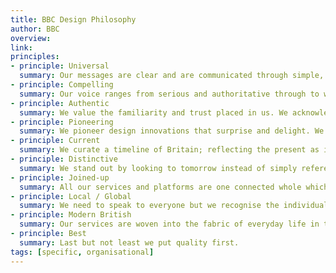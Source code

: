 ```yaml
---
title: BBC Design Philosophy
author: BBC
overview:
link:
principles:
- principle: Universal
  summary: Our messages are clear and are communicated through simple, useful and intuitive interfaces. Our services are inherently open and accessible.
- principle: Compelling
  summary: Our voice ranges from serious and authoritative through to witty and entertaining. We sound authentic and relevant, warm and human. We engage our audiences with compelling storytelling.
- principle: Authentic
  summary: We value the familiarity and trust placed in us. We acknowledge the BBC's heritage of iconic design and broadcasting history with subtle references.
- principle: Pioneering
  summary: We pioneer design innovations that surprise and delight. We introduce the unexpected but always take our audiences with us.
- principle: Current
  summary: We curate a timeline of Britain; reflecting the present as it happens and adding relevant contextual links with the past.
- principle: Distinctive
  summary: We stand out by looking to tomorrow instead of simply referencing the design trends of today. We strike a balance between cookie-cutter design and beautiful anarchy.
- principle: Joined-up
  summary: All our services and platforms are one connected whole which deliver experiences sensitive to their context of use. We enable coherent journeys both within and outside familiar paths. We connect our audiences where there are shared interests and experiences.
- principle: Local / Global
  summary: We need to speak to everyone but we recognise the individual. Our message is scalable and localisable.
- principle: Modern British
  summary: Our services are woven into the fabric of everyday life in the UK. They embrace a modern British design aesthetic that extends outside national boundaries. Our character is vibrant and sometimes quirky.
- principle: Best
  summary: Last but not least we put quality first.
tags: [specific, organisational]
---
```

